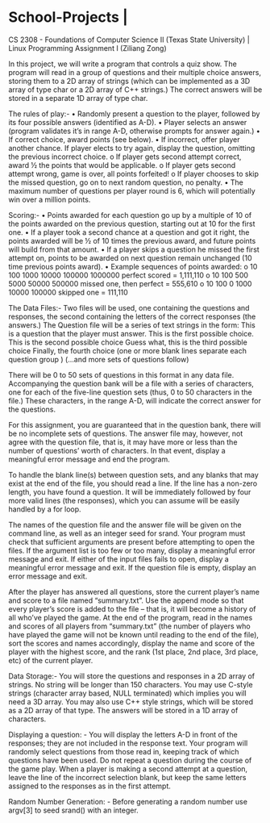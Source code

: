 # School-Projects |
CS 2308 - Foundations of Computer Science II (Texas State University) |
Linux Programming Assignment I (Ziliang Zong)

In this project, we will write a program that controls a quiz show. The program will read in a group of questions and their multiple choice answers, storing them to a 2D array of strings (which can be implemented as a 3D array of type char or a 2D array of C++ strings.) The correct answers will be stored in a separate 1D array of type char.

The rules of play:- • Randomly present a question to the player, followed by its four possible answers (identified as A-D). • Player selects an answer (program validates it’s in range A-D, otherwise prompts for answer again.) • If correct choice, award points (see below). • If incorrect, offer player another chance. If player elects to try again, display the question, omitting the previous incorrect choice. o If player gets second attempt correct, award ½ the points that would be applicable. o If player gets second attempt wrong, game is over, all points forfeited! o If player chooses to skip the missed question, go on to next random question, no penalty. • The maximum number of questions per player round is 6, which will potentially win over a million points.

Scoring:- • Points awarded for each question go up by a multiple of 10 of the points awarded on the previous question, starting out at 10 for the first one. • If a player took a second chance at a question and got it right, the points awarded will be ½ of 10 times the previous award, and future points will build from that amount. • If a player skips a question he missed the first attempt on, points to be awarded on next question remain unchanged (10 time previous points award). • Example sequences of points awarded: o 10 100 1000 10000 100000 1000000 perfect scored = 1,111,110 o 10 100 500 5000 50000 500000 missed one, then perfect = 555,610 o 10 100 0 1000 10000 100000 skipped one = 111,110

The Data Files:- Two files will be used, one containing the questions and responses, the second containing the letters of the correct responses (the answers.) The Question file will be a series of text strings in the form: This is a question that the player must answer. This is the first possible choice. This is the second possible choice
Guess what, this is the third possible choice Finally, the fourth choice (one or more blank lines separate each question group ) (…and more sets of questions follow)

There will be 0 to 50 sets of questions in this format in any data file. Accompanying the question bank will be a file with a series of characters, one for each of the five-line question sets (thus, 0 to 50 characters in the file.) These characters, in the range A-D, will indicate the correct answer for the questions.

For this assignment, you are guaranteed that in the question bank, there will be no incomplete sets of questions. The answer file may, however, not agree with the question file, that is, it may have more or less than the number of questions’ worth of characters. In that event, display a meaningful error message and end the program.

To handle the blank line(s) between question sets, and any blanks that may exist at the end of the file, you should read a line. If the line has a non-zero length, you have found a question. It will be immediately followed by four more valid lines (the responses), which you can assume will be easily handled by a for loop.

The names of the question file and the answer file will be given on the command line, as well as an integer seed for srand. Your program must check that sufficient arguments are present before attempting to open the files. If the argument list is too few or too many, display a meaningful error message and exit. If either of the input files fails to open, display a meaningful error message and exit. If the question file is empty, display an error message and exit.

After the player has answered all questions, store the current player’s name and score to a file named “summary.txt”. Use the append mode so that every player’s score is added to the file – that is, it will become a history of all who’ve played the game. At the end of the program, read in the names and scores of all players from “summary.txt” (the number of players who have played the game will not be known until reading to the end of the file), sort the scores and names accordingly, display the name and score of the player with the highest score, and the rank (1st place, 2nd place, 3rd place, etc) of the current player.

Data Storage:- You will store the questions and responses in a 2D array of strings. No string will be longer than 150 characters. You may use C-style strings (character array based, NULL terminated) which implies you will need a 3D array. You may also use C++ style strings, which will be stored as a 2D array of that type. The answers will be stored in a 1D array of characters.

Displaying a question: - You will display the letters A-D in front of the responses; they are not included in the response text. Your program will randomly select questions from those read in, keeping track of which questions have been used. Do not repeat a question during the course of the game play. When a player is making a second attempt at a question, leave the line of the incorrect selection blank, but keep the same letters
assigned to the responses as in the first attempt. 

Random Number Generation: - Before generating a random number use argv[3] to seed srand() with an integer. 
